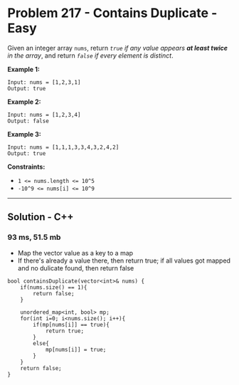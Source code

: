 # Problem 217 - Contains Duplicate - Easy
Given an integer array `nums`, return *`true` if any value appears **at least twice** in the array*, and return *`false` if every element is distinct*.

 

**Example 1:**
```
Input: nums = [1,2,3,1]
Output: true
```

**Example 2:**
```
Input: nums = [1,2,3,4]
Output: false
```

**Example 3:**
```
Input: nums = [1,1,1,3,3,4,3,2,4,2]
Output: true
``` 

**Constraints:**

- `1 <= nums.length <= 10^5`
- `-10^9 <= nums[i] <= 10^9`

---
## Solution - C++
### 93 ms, 51.5 mb
- Map the vector value as a key to a map
- If there's already a value there, then return true; if all values got mapped and no dulicate found, then return false
```
bool containsDuplicate(vector<int>& nums) {
    if(nums.size() == 1){
        return false;
    }
    
    unordered_map<int, bool> mp;
    for(int i=0; i<nums.size(); i++){
        if(mp[nums[i]] == true){
            return true;
        }
        else{
            mp[nums[i]] = true;
        }
    }
    return false;
}
```